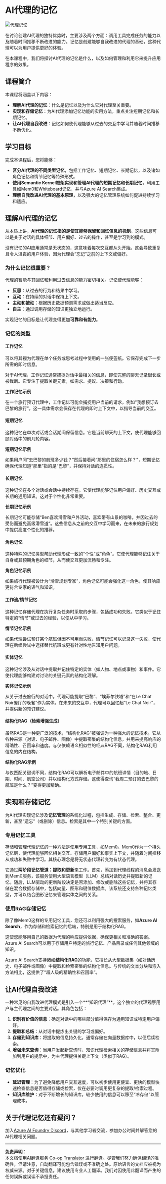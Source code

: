 <!--
CO_OP_TRANSLATOR_METADATA:
{
  "original_hash": "d2c9703548140bafa2d6a77406552542",
  "translation_date": "2025-10-03T14:15:55+00:00",
  "source_file": "13-agent-memory/README.md",
  "language_code": "zh"
}
-->
# AI代理的记忆
[![代理记忆](../../../translated_images/lesson-13-thumbnail.959e3bc52d210c64a614a3bece6b170a2c472138dc0a14c7fbde07306ef95ae7.zh.png)](https://youtu.be/QrYbHesIxpw?si=qNYW6PL3fb3lTPMk)

在讨论创建AI代理的独特优势时，主要涉及两个方面：调用工具完成任务的能力以及随着时间推移不断改进的能力。记忆是创建能够自我改进的代理的基础，这种代理可以为用户提供更好的体验。

在本课程中，我们将探讨AI代理的记忆是什么，以及如何管理和利用它来提升应用程序的效果。

## 课程简介

本课程将涵盖以下内容：

- **理解AI代理的记忆**：什么是记忆以及为什么它对代理至关重要。
- **实现和存储记忆**：为AI代理添加记忆功能的实用方法，重点关注短期记忆和长期记忆。
- **让AI代理自我改进**：记忆如何使代理能够从过去的交互中学习并随着时间推移不断优化。

## 学习目标

完成本课程后，您将能够：

- **区分AI代理的不同类型记忆**，包括工作记忆、短期记忆、长期记忆，以及诸如角色记忆和情节记忆等特殊形式。
- **使用Semantic Kernel框架实现和管理AI代理的短期记忆和长期记忆**，利用工具如Mem0和Whiteboard记忆，并与Azure AI Search集成。
- **理解自我改进AI代理的基本原理**，以及强大的记忆管理系统如何促进持续学习和适应。

## 理解AI代理的记忆

从本质上讲，**AI代理的记忆指的是使其能够保留和回忆信息的机制**。这些信息可以是关于对话的具体细节、用户偏好、过去的操作，甚至是学习到的模式。

没有记忆的AI应用通常是无状态的，这意味着每次交互都从头开始。这会导致重复且令人沮丧的用户体验，因为代理会“忘记”之前的上下文或偏好。

### 为什么记忆很重要？

代理的智能与其回忆和利用过去信息的能力密切相关。记忆使代理能够：

- **反思**：从过去的行为和结果中学习。
- **互动**：在持续的对话中保持上下文。
- **主动和被动**：根据历史数据预测需求或做出适当反应。
- **自主**：通过调用存储的知识更独立地运行。

实现记忆的目标是让代理变得更加**可靠和有能力**。

### 记忆的类型

#### 工作记忆

可以将其视为代理在单个任务或思考过程中使用的一张便签纸。它保存完成下一步所需的即时信息。

对于AI代理，工作记忆通常捕捉对话中最相关的信息，即使完整的聊天记录很长或被截断。它专注于提取关键元素，如需求、提议、决策和行动。

**工作记忆示例**

在一个旅行预订代理中，工作记忆可能会捕捉用户当前的请求，例如“我想预订去巴黎的旅行”。这一具体需求会保存在代理的即时上下文中，以指导当前的交互。

#### 短期记忆

这种记忆在单次对话或会话期间保留信息。它是当前聊天的上下文，使代理能够回顾对话中的前几轮内容。

**短期记忆示例**

如果用户问“去巴黎的航班多少钱？”然后接着问“那里的住宿怎么样？”，短期记忆确保代理知道“那里”指的是“巴黎”，并保持对话的连贯性。

#### 长期记忆

这种记忆在多个对话或会话中持续存在。它使代理能够记住用户偏好、历史交互或长期的通用知识。这对于个性化非常重要。

**长期记忆示例**

长期记忆可能存储“Ben喜欢滑雪和户外活动，喜欢带有山景的咖啡，并因过去的受伤而避免高级滑雪道”。这些信息从之前的交互中学习而来，在未来的旅行规划中提供高度个性化的推荐。

#### 角色记忆

这种特殊的记忆类型帮助代理形成一致的“个性”或“角色”。它使代理能够记住关于自身或其预期角色的细节，从而使交互更加流畅和专注。

**角色记忆示例**

如果旅行代理被设计为“滑雪规划专家”，角色记忆可能会强化这一角色，使其响应更符合专家的语气和知识。

#### 工作流/情节记忆

这种记忆存储代理在执行复杂任务时采取的步骤，包括成功和失败。它类似于记住特定的“情节”或过去的经验，以便从中学习。

**情节记忆示例**

如果代理尝试预订某个航班但因不可用而失败，情节记忆可以记录这一失败，使代理在后续尝试中选择替代航班或更有针对性地告知用户问题。

#### 实体记忆

这种记忆涉及从对话中提取并记住特定的实体（如人物、地点或事物）和事件。它使代理能够构建对讨论的关键元素的结构化理解。

**实体记忆示例**

从关于过去旅行的对话中，代理可能提取“巴黎”、“埃菲尔铁塔”和“在Le Chat Noir餐厅的晚餐”作为实体。在未来的交互中，代理可以回忆起“Le Chat Noir”，并提供新的预订建议。

#### 结构化RAG（检索增强生成）

虽然RAG是一种更广泛的技术，“结构化RAG”被强调为一种强大的记忆技术。它从各种来源（对话、电子邮件、图像）中提取密集的结构化信息，并用来提高响应的精确性、召回率和速度。与仅依赖语义相似性的经典RAG不同，结构化RAG利用信息的内在结构。

**结构化RAG示例**

与仅匹配关键词不同，结构化RAG可以解析电子邮件中的航班详情（目的地、日期、时间、航空公司）并以结构化方式存储。这使得查询“我周二预订的去巴黎的航班是什么？”变得更加精确。

## 实现和存储记忆

为AI代理实现记忆涉及**记忆管理**的系统化过程，包括生成、存储、检索、整合、更新，甚至“遗忘”（或删除）信息。检索是其中一个特别关键的方面。

### 专用记忆工具

存储和管理代理记忆的一种方法是使用专用工具，如Mem0。Mem0作为一个持久记忆层，使代理能够回忆相关交互、存储用户偏好和事实上下文，并随着时间推移从成功和失败中学习。其核心理念是将无状态代理转变为有状态代理。

它通过**两阶段记忆管道：提取和更新**来工作。首先，添加到代理线程的消息会发送到Mem0服务，该服务使用大型语言模型（LLM）总结对话历史并提取新的记忆。随后，LLM驱动的更新阶段决定是否添加、修改或删除这些记忆，并将其存储在混合数据存储中，包括向量、图形和键值数据库。该系统还支持各种记忆类型，并可以结合图形记忆来管理实体之间的关系。

### 使用RAG存储记忆

除了像Mem0这样的专用记忆工具，您还可以利用强大的搜索服务，如**Azure AI Search**，作为存储和检索记忆的后端，特别是用于结构化RAG。

这使您能够用自己的数据为代理的响应提供依据，确保更相关和准确的答案。Azure AI Search可以用于存储用户特定的旅行记忆、产品目录或任何其他领域的知识。

Azure AI Search支持诸如**结构化RAG**的功能，它擅长从大型数据集（如对话历史、电子邮件或图像）中提取和检索密集的结构化信息。与传统的文本分块和嵌入方法相比，这提供了“超人级的精确性和召回率”。

## 让AI代理自我改进

一种常见的自我改进代理模式是引入一个**“知识代理”**。这个独立的代理观察用户与主代理之间的主要对话。其角色包括：

1. **识别有价值的信息**：确定对话中的哪些部分值得保存为通用知识或特定用户偏好。
2. **提取和总结**：从对话中提炼出关键的学习或偏好。
3. **存储到知识库**：将提取的信息持久化，通常存储在向量数据库中，以便后续检索。
4. **增强未来查询**：当用户发起新查询时，知识代理检索相关的存储信息并将其附加到用户的提示中，为主代理提供关键上下文（类似于RAG）。

### 记忆优化

- **延迟管理**：为了避免降低用户交互速度，可以初步使用更便宜、更快的模型快速检查信息是否值得存储或检索，仅在必要时调用更复杂的提取/检索过程。
- **知识库维护**：对于不断增长的知识库，较少使用的信息可以移至“冷存储”以管理成本。

## 关于代理记忆还有疑问？

加入[Azure AI Foundry Discord](https://aka.ms/ai-agents/discord)，与其他学习者交流，参加办公时间并解答您的AI代理相关问题。

---

**免责声明**：  
本文档使用AI翻译服务 [Co-op Translator](https://github.com/Azure/co-op-translator) 进行翻译。尽管我们努力确保翻译的准确性，但请注意，自动翻译可能包含错误或不准确之处。原始语言的文档应被视为权威来源。对于关键信息，建议使用专业人工翻译。我们对因使用此翻译而产生的任何误解或误读不承担责任。